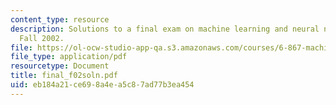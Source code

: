 ```yaml
---
content_type: resource
description: Solutions to a final exam on machine learning and neural networks from
  Fall 2002.
file: https://ol-ocw-studio-app-qa.s3.amazonaws.com/courses/6-867-machine-learning-fall-2006/eb184a21ce698a4ea5c87ad77b3ea454_final_f02soln.pdf
file_type: application/pdf
resourcetype: Document
title: final_f02soln.pdf
uid: eb184a21-ce69-8a4e-a5c8-7ad77b3ea454
---
```

